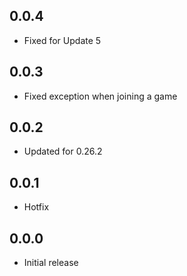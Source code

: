 ## 0.0.4
- Fixed for Update 5

## 0.0.3
- Fixed exception when joining a game

## 0.0.2
- Updated for 0.26.2

## 0.0.1
- Hotfix

## 0.0.0
- Initial release